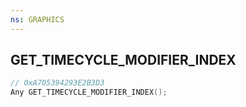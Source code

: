 ```yaml
---
ns: GRAPHICS
---
```

## GET_TIMECYCLE_MODIFIER_INDEX

```c
// 0xA705394293E2B3D3
Any GET_TIMECYCLE_MODIFIER_INDEX();
```

